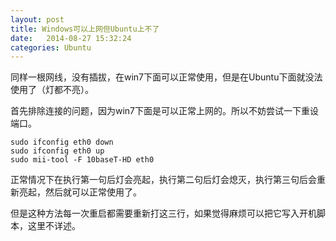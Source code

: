```yaml
---
layout: post
title: Windows可以上网但Ubuntu上不了
date:   2014-08-27 15:32:24
categories: Ubuntu
---
```


同样一根网线，没有插拔，在win7下面可以正常使用，但是在Ubuntu下面就没法使用了（灯都不亮）。

首先排除连接的问题，因为win7下面是可以正常上网的。所以不妨尝试一下重设端口。

    sudo ifconfig eth0 down
    sudo ifconfig eth0 up
    sudo mii-tool -F 10baseT-HD eth0

正常情况下在执行第一句后灯会亮起，执行第二句后灯会熄灭，执行第三句后会重新亮起，然后就可以正常使用了。

但是这种方法每一次重启都需要重新打这三行，如果觉得麻烦可以把它写入开机脚本，这里不详述。
